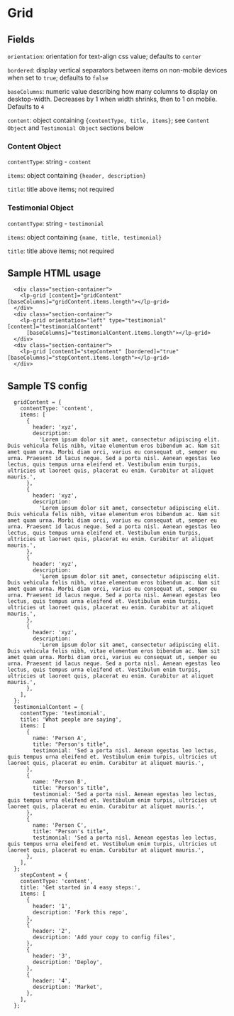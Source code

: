 # Grid

## Fields

`orientation`: orientation for text-align css value; defaults to `center`

`bordered`: display vertical separators between items on non-mobile devices when set to `true`; defaults to `false`

`baseColumns`: numeric value describing how many columns to display on desktop-width. Decreases by 1 when width shrinks, then to 1 on mobile. Defaults to `4`

`content`: object containing `{contentType, title, items}`; see `Content Object` and `Testimonial Object` sections below

### Content Object

`contentType`: string - `content`

`items`: object containing `{header, description}`

`title`: title above items; not required

### Testimonial Object

`contentType`: string - `testimonial`

`items`: object containing `{name, title, testimonial}`

`title`: title above items; not required

## Sample HTML usage

```
  <div class="section-container">
    <lp-grid [content]="gridContent" [baseColumns]="gridContent.items.length"></lp-grid>
  </div>
  <div class="section-container">
    <lp-grid orientation="left" type="testimonial" [content]="testimonialContent"
      [baseColumns]="testimonialContent.items.length"></lp-grid>
  </div>
  <div class="section-container">
    <lp-grid [content]="stepContent" [bordered]="true" [baseColumns]="stepContent.items.length"></lp-grid>
  </div>
```

## Sample TS config

```
  gridContent = {
    contentType: 'content',
    items: [
      {
        header: 'xyz',
        description:
          'Lorem ipsum dolor sit amet, consectetur adipiscing elit. Duis vehicula felis nibh, vitae elementum eros bibendum ac. Nam sit amet quam urna. Morbi diam orci, varius eu consequat ut, semper eu urna. Praesent id lacus neque. Sed a porta nisl. Aenean egestas leo lectus, quis tempus urna eleifend et. Vestibulum enim turpis, ultricies ut laoreet quis, placerat eu enim. Curabitur at aliquet mauris.',
      },
      {
        header: 'xyz',
        description:
          'Lorem ipsum dolor sit amet, consectetur adipiscing elit. Duis vehicula felis nibh, vitae elementum eros bibendum ac. Nam sit amet quam urna. Morbi diam orci, varius eu consequat ut, semper eu urna. Praesent id lacus neque. Sed a porta nisl. Aenean egestas leo lectus, quis tempus urna eleifend et. Vestibulum enim turpis, ultricies ut laoreet quis, placerat eu enim. Curabitur at aliquet mauris.',
      },
      {
        header: 'xyz',
        description:
          'Lorem ipsum dolor sit amet, consectetur adipiscing elit. Duis vehicula felis nibh, vitae elementum eros bibendum ac. Nam sit amet quam urna. Morbi diam orci, varius eu consequat ut, semper eu urna. Praesent id lacus neque. Sed a porta nisl. Aenean egestas leo lectus, quis tempus urna eleifend et. Vestibulum enim turpis, ultricies ut laoreet quis, placerat eu enim. Curabitur at aliquet mauris.',
      },
      {
        header: 'xyz',
        description:
          'Lorem ipsum dolor sit amet, consectetur adipiscing elit. Duis vehicula felis nibh, vitae elementum eros bibendum ac. Nam sit amet quam urna. Morbi diam orci, varius eu consequat ut, semper eu urna. Praesent id lacus neque. Sed a porta nisl. Aenean egestas leo lectus, quis tempus urna eleifend et. Vestibulum enim turpis, ultricies ut laoreet quis, placerat eu enim. Curabitur at aliquet mauris.',
      },
    ],
  };
  testimonialContent = {
    contentType: 'testimonial',
    title: 'What people are saying',
    items: [
      {
        name: 'Person A',
        title: "Person's title",
        testimonial: 'Sed a porta nisl. Aenean egestas leo lectus, quis tempus urna eleifend et. Vestibulum enim turpis, ultricies ut laoreet quis, placerat eu enim. Curabitur at aliquet mauris.',
      },
      {
        name: 'Person B',
        title: "Person's title",
        testimonial: 'Sed a porta nisl. Aenean egestas leo lectus, quis tempus urna eleifend et. Vestibulum enim turpis, ultricies ut laoreet quis, placerat eu enim. Curabitur at aliquet mauris.',
      },
      {
        name: 'Person C',
        title: "Person's title",
        testimonial: 'Sed a porta nisl. Aenean egestas leo lectus, quis tempus urna eleifend et. Vestibulum enim turpis, ultricies ut laoreet quis, placerat eu enim. Curabitur at aliquet mauris.',
      },
    ],
  };
    stepContent = {
    contentType: 'content',
    title: 'Get started in 4 easy steps:',
    items: [
      {
        header: '1',
        description: 'Fork this repo',
      },
      {
        header: '2',
        description: 'Add your copy to config files',
      },
      {
        header: '3',
        description: 'Deploy',
      },
      {
        header: '4',
        description: 'Market',
      },
    ],
  };
```
